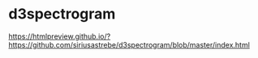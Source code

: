 # d3spectrogram

https://htmlpreview.github.io/?https://github.com/siriusastrebe/d3spectrogram/blob/master/index.html
